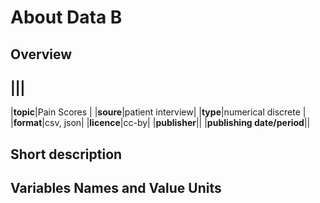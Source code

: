 # About Data B

## Overview

|||
--------------------------
|**topic**|Pain Scores |
|**soure**|patient interview|
|**type**|numerical discrete |
|**format**|csv, json|
|**licence**|cc-by|
|**publisher**||
|**publishing date/period**||

## Short description

## Variables Names and Value Units
